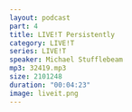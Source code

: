```yaml
---
layout: podcast
part: 4
title: LIVE!T Persistently
category: LIVE!T
series: LIVE!T
speaker: Michael Stufflebeam
mp3: 32419.mp3
size: 2101248
duration: "00:04:23"
image: liveit.png
---
```



